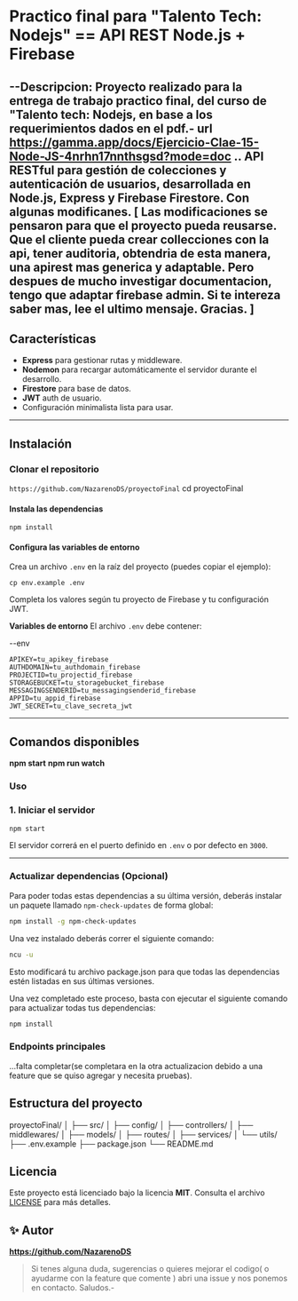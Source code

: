 # Practico final para "Talento Tech: Nodejs" == API REST Node.js + Firebase

--Descripcion: Proyecto realizado para la entrega de trabajo practico final, del curso de "Talento tech: Nodejs, en base a los requerimientos dados en el pdf.- url https://gamma.app/docs/Ejercicio-Clae-15-Node-JS-4nrhn17nnthsgsd?mode=doc ..
**API RESTful para gestión de colecciones y autenticación de usuarios, desarrollada en Node.js, Express y Firebase Firestore.**
Con algunas modificanes.
[ Las modificaciones se pensaron para que el proyecto pueda reusarse. Que el cliente pueda crear collecciones con la api, tener auditoria, obtendria de esta manera, una apirest mas generica y adaptable. Pero despues de mucho investigar documentacion, tengo que adaptar firebase admin. Si te intereza saber mas, lee el ultimo mensaje. Gracias. ]
--

## Características

- **Express** para gestionar rutas y middleware.
- **Nodemon** para recargar automáticamente el servidor durante el desarrollo.
- **Firestore** para base de datos.
- **JWT** auth de usuario.
- Configuración minimalista lista para usar.

---

## Instalación

### Clonar el repositorio

`https://github.com/NazarenoDS/proyectoFinal`
    cd proyectoFinal

#### Instala las dependencias
   ```
   npm install
   ```

#### Configura las variables de entorno

   Crea un archivo `.env` en la raíz del proyecto (puedes copiar el ejemplo):
   ```
   cp env.example .env
   ```
   Completa los valores según tu proyecto de Firebase y tu configuración JWT.


**Variables de entorno**
El archivo `.env` debe contener:

--env
```
APIKEY=tu_apikey_firebase
AUTHDOMAIN=tu_authdomain_firebase
PROJECTID=tu_projectid_firebase
STORAGEBUCKET=tu_storagebucket_firebase
MESSAGINGSENDERID=tu_messagingsenderid_firebase
APPID=tu_appid_firebase
JWT_SECRET=tu_clave_secreta_jwt
```
---

## Comandos disponibles
**npm start**
**npm run watch**


### Uso

### 1. **Iniciar el servidor**

```
npm start
```
El servidor correrá en el puerto definido en `.env` o por defecto en `3000`.

---

### Actualizar dependencias (Opcional)

Para poder todas estas dependencias a su última versión, deberás instalar un paquete llamado `npm-check-updates` de forma global:

```bash
npm install -g npm-check-updates
```

Una vez instalado deberás correr el siguiente comando:

```bash
ncu -u
```

Esto modificará tu archivo package.json para que todas las dependencias estén listadas en sus últimas versiones.

Una vez completado este proceso, basta con ejecutar el siguiente comando para actualizar todas tus dependencias:

```bash
npm install
```

###  **Endpoints principales**

...falta completar(se completara en la otra actualizacion debido a una feature que se quiso agregar y necesita pruebas).

## Estructura del proyecto
proyectoFinal/
│
├── src/
│ ├── config/
│ ├── controllers/
│ ├── middlewares/
│ ├── models/
│ ├── routes/
│ ├── services/
│ └── utils/
├── .env.example
├── package.json
└── README.md

## Licencia

Este proyecto está licenciado bajo la licencia **MIT**. Consulta el archivo [LICENSE](./LICENSE) para más detalles.

## ✨ Autor

**https://github.com/NazarenoDS**

>Si tenes alguna duda, sugerencias o quieres mejorar el codigo( o ayudarme con la feature que comente ) abri una issue y nos ponemos en contacto. Saludos.-
